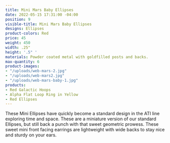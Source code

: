 ```yaml
---
title: Mini Mars Baby Ellipses
date: 2022-05-15 17:31:00 -04:00
position: 9
visible-title: Mini Mars Baby Ellipses
designs: Ellipses
product-colors: Red
price: 45
weight: 450
width: .25"
height: '.5" '
materials: Powder coated metal with goldfilled posts and backs.
max-quantity: 6
product-images:
- "/uploads/web-mars-2.jpg"
- "/uploads/web-mars2.jpg"
- "/uploads/web-mars-baby-1.jpg"
products:
- Red Galactic Hoops
- Alpha Flat Loop Ring in Yellow
- Red Ellipses
---
```


These Mini Ellipses have quickly become a standard design in the ATI line exploring time and space. These are a miniature version of our standard Ellipses, but still back a punch with that sweet geometric prowess. These sweet mini front facing earrings are lightweight with wide backs to stay nice and sturdy on your ears.